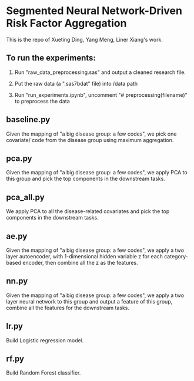 # Segmented Neural Network-Driven Risk Factor Aggregation

This is the repo of Xueting Ding, Yang Meng, Liner Xiang's work.
 
## To run the experiments:
 
1. Run "raw_data_preprocessing.sas" and output a cleaned research file.

2. Put the raw data (a ".sas7bdat" file) into /data path

3. Run "run_experiments.ipynb", uncomment "# preprocessing(filename)" to preprocess the data

## baseline.py

Given the mapping of "a big disease group: a few codes", we pick one covariate/ code from the disease group using maximum aggregation. 

## pca.py

Given the mapping of "a big disease group: a few codes", we apply PCA to this group and pick the top components in the downstream tasks.

## pca_all.py

We apply PCA to all the disease-related covariates and pick the top components in the downstream tasks.

## ae.py

Given the mapping of "a big disease group: a few codes", we apply a two layer autoencoder, with 1-dimensional hidden variable z for each category-based encoder, then combine all the z as the features.

## nn.py

Given the mapping of "a big disease group: a few codes", we apply a two layer neural network to this group and output a feature of this group, combine all the features for the downstream tasks.

## lr.py

Build Logistic regression model.

## rf.py

Build Random Forest classifier.
